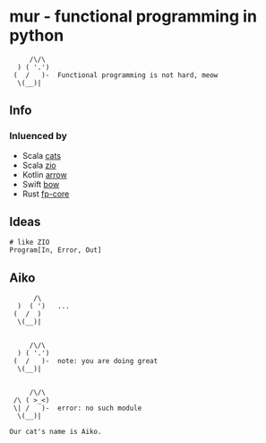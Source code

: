 # mur - functional programming in python

```
     /\/\
  ) ( '.')
 (  /   )-  Functional programming is not hard, meow
  \(__)|
```

## Info

### Inluenced by
- Scala [cats](https://typelevel.org/cats/)
- Scala [zio](https://zio.dev)
- Kotlin [arrow](https://arrow-kt.io)
- Swift [bow](https://bow-swift.io)
- Rust [fp-core](https://github.com/JasonShin/fp-core.rs#lambda-calculus)


## Ideas
```
# like ZIO
Program[In, Error, Out]

```


## Aiko
```
      /\
  )  ( ')   ...
 (  /  ) 
  \(__)|


     /\/\
  ) ( '.')
 (  /   )-  note: you are doing great
  \(__)|


     /\/\
 /\ ( >_<)
 \| /   )-  error: no such module
  \(__)|
  
Our cat's name is Aiko.
```
